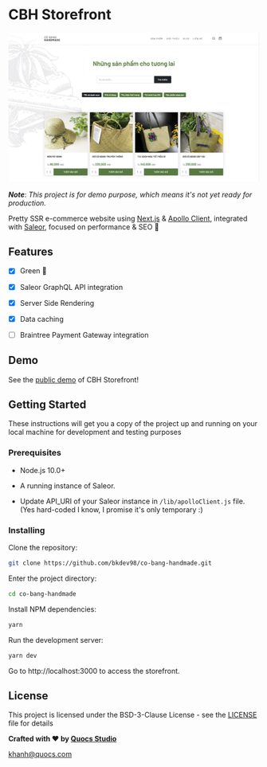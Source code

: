 # CBH Storefront

![screenshot](https://github.com/bkdev98/co-bang-handmade/blob/master/assets/images/screenshot.png)

***Note***: *This project is for demo purpose, which means it's not yet ready for production.*

Pretty SSR e-commerce website using [Next.js](http://nextjs.org) & [Apollo Client](http://apollographql.com/client), integrated with [Saleor](http://saleor.io), focused on performance & SEO 🌿

## Features

- [x] Green 🌱

- [x] Saleor GraphQL API integration

- [x] Server Side Rendering

- [x] Data caching

- [ ] Braintree Payment Gateway integration

## Demo

See the [public demo](https://co-bang-handmade.vercel.app/) of CBH Storefront!

## Getting Started

These instructions will get you a copy of the project up and running on your local machine for development and testing purposes

### Prerequisites

- Node.js 10.0+

- A running instance of Saleor.

- Update API_URI of your Saleor instance in `/lib/apolloClient.js` file. (Yes hard-coded I know, I promise it's only temporary :)

### Installing

Clone the repository:

```bash
git clone https://github.com/bkdev98/co-bang-handmade.git
```

Enter the project directory:

```bash
cd co-bang-handmade
```

Install NPM dependencies:

```bash
yarn
```

Run the development server:

```bash
yarn dev
```

Go to http://localhost:3000 to access the storefront.

## License

This project is licensed under the BSD-3-Clause License - see the [LICENSE](https://github.com/bkdev98/co-bang-handmade/blob/master/LICENSE) file for details

**Crafted with ❤️ by [Quocs Studio](https://quocs.com)**

[khanh@quocs.com](mailto:khanh@quocs.com)
